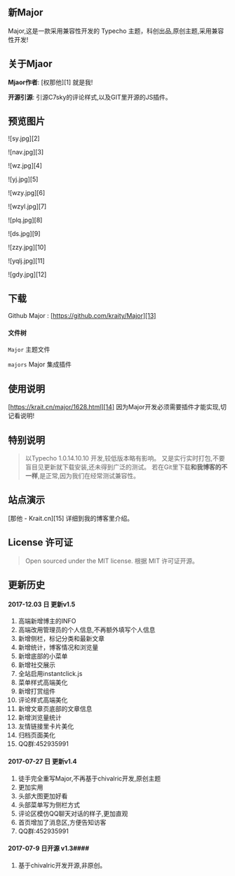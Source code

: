 ## 新Major ##

Major,这是一款采用兼容性开发的 Typecho 主题，科创出品,原创主题,采用兼容性开发!

## 关于Mjaor ##
**Mjaor作者**: [权那他][1] 就是我!

**开源引源**: 引源C7sky的评论样式,以及GIT里开源的JS插件。

## 预览图片 ##

![sy.jpg][2]

![nav.jpg][3]

![wz.jpg][4]

![yj.jpg][5]

![wzy.jpg][6]

![wzyl.jpg][7]

![plq.jpg][8]

![ds.jpg][9]

![zzy.jpg][10]

![yqlj.jpg][11]

![gdy.jpg][12]

## 下载 ##
Github Major : [https://github.com/kraity/Major][13]

#### 文件树 #### 
`Major`  主题文件

`majors` Major 集成插件

## 使用说明 ##

[https://krait.cn/major/1628.html][14] 因为Major开发必须需要插件才能实现,切记看说明!

## 特别说明 ##
>以Typecho 1.0.14.10.10 开发,较低版本略有影响。
>又是实行实时打包,不要盲目见更新就下载安装,还未得到广泛的测试。
>若在Git里下载**和我博客的不一样**,是正常,因为我们在经常测试兼容性。

## 站点演示 ##
[那他 - Krait.cn][15] 详细到我的博客里介绍。

## License 许可证 ##
>Open sourced under the MIT license.
>根据 MIT 许可证开源。

## 更新历史 ##

#### 2017-12.03 日 更新v1.5 ####
 1. 高端新增博主的INFO
 2. 高端改用管理员的个人信息,不再额外填写个人信息
 3. 新增侧栏，标记分类和最新文章
 4. 新增统计，博客情况和浏览量
 5. 新增底部的小菜单
 6. 新增社交展示
 7. 全站启用instantclick.js
 8. 菜单样式高端美化
 9. 新增打赏组件
 10. 评论样式高端美化
 11. 新增文章页底部的文章信息
 12. 新增浏览量统计
 13. 友情链接里卡片美化
 14. 归档页面美化
 15. QQ群:452935991 

#### 2017-07-27 日 更新v1.4 ####
 1. 徒手完全重写Major,不再基于chivalric开发,原创主题
 2. 更加实用
 3. 头部大图更加好看
 4. 头部菜单写为侧栏方式
 5. 评论区模仿QQ聊天对话的样子,更加直观
 6. 首页增加了消息区,方便告知访客
 7. QQ群:452935991 

#### 2017-07-9 日开源 v1.3#### 

 1. 基于chivalric开发开源,非原创。



